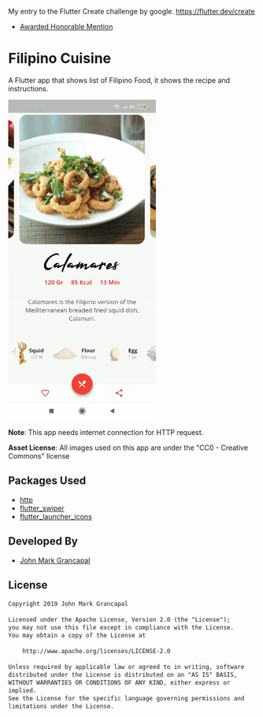 My entry to the Flutter Create challenge by google. https://flutter.dev/create

* [Awarded Honorable Mention](https://medium.com/flutter/the-flutter-create-winners-are-40980f2d20b3)

# Filipino Cuisine

A Flutter app that shows list of Filipino Food, it shows the recipe and instructions.

![App Demo](Filipino_Cuisine.gif)

**Note**: This app needs internet connection for HTTP request.

**Asset License**: All images used on this app are under the "CC0 - Creative Commons" license

## Packages Used

* [http](https://pub.dartlang.org/packages/http)
* [flutter_swiper](https://pub.dartlang.org/packages/flutter_swiper)
* [flutter_launcher_icons](https://pub.dartlang.org/packages/flutter_launcher_icons)

## Developed By

* [John Mark Grancapal](https://www.linkedin.com/in/jmarkgrancapal/)

## License

    Copyright 2019 John Mark Grancapal

    Licensed under the Apache License, Version 2.0 (the "License");
    you may not use this file except in compliance with the License.
    You may obtain a copy of the License at

        http://www.apache.org/licenses/LICENSE-2.0

    Unless required by applicable law or agreed to in writing, software
    distributed under the License is distributed on an "AS IS" BASIS,
    WITHOUT WARRANTIES OR CONDITIONS OF ANY KIND, either express or implied.
    See the License for the specific language governing permissions and
    limitations under the License.
